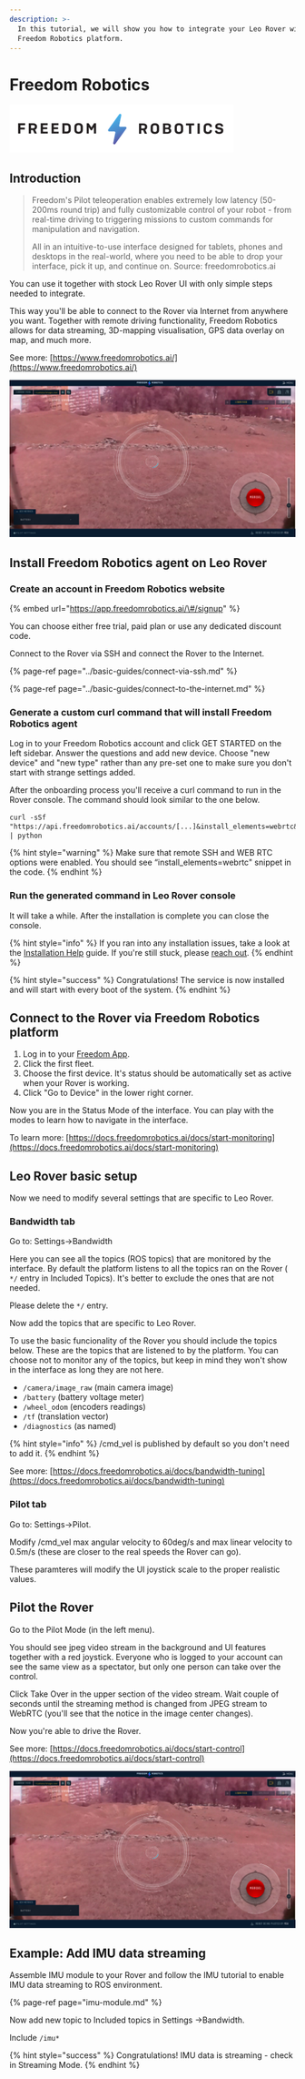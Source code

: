```yaml
---
description: >-
  In this tutorial, we will show you how to integrate your Leo Rover with
  Freedom Robotics platform.
---
```


# Freedom Robotics



![](../.gitbook/assets/zrzut-ekranu-z-2020-05-28-15-02-18.png)

## Introduction

> Freedom's Pilot teleoperation enables extremely low latency \(50-200ms round trip\) and fully customizable control of your robot - from real-time driving to triggering missions to custom commands for manipulation and navigation. 
>
> All in an intuitive-to-use interface designed for tablets, phones and desktops in the real-world, where you need to be able to drop your interface, pick it up, and continue on. Source: freedomrobotics.ai

You can use it together with stock Leo Rover UI with only simple steps needed to integrate. 

This way you'll be able to connect to the Rover via Internet from anywhere you want. Together with remote driving functionality, Freedom Robotics allows for data streaming, 3D-mapping visualisation, GPS data overlay on map, and much more.

See more: [https://www.freedomrobotics.ai/](https://www.freedomrobotics.ai/)

![](../.gitbook/assets/zrzut-ekranu-2020-08-5-o-14.19.19.png)

## Install Freedom Robotics agent on Leo Rover

### Create an account in Freedom Robotics website

{% embed url="https://app.freedomrobotics.ai/\#/signup" %}

You can choose either free trial, paid plan or use any dedicated discount code.

Connect to the Rover via SSH and connect the Rover to the Internet.

{% page-ref page="../basic-guides/connect-via-ssh.md" %}

{% page-ref page="../basic-guides/connect-to-the-internet.md" %}

### Generate a custom curl command that will install Freedom Robotics agent

Log in to your Freedom Robotics account and click GET STARTED on the left sidebar. Answer the questions and add new device. Choose "new device" and "new type" rather than any pre-set one to make sure you don't start with strange settings added.

After the onboarding process you'll receive a curl command to run in the Rover console. The command should look similar to the one below.

```
curl -sSf "https://api.freedomrobotics.ai/accounts/[...]&install_elements=webrtc&auto_install_deps=true&ppa_is_allowed=true" | python
```

{% hint style="warning" %}
Make sure that remote SSH and WEB RTC options were enabled. You should see “install\_elements=webrtc" snippet in the code.
{% endhint %}

### Run the generated command in Leo Rover console

It will take a while. After the installation is complete you can close the console.

{% hint style="info" %}
If you ran into any installation issues, take a look at the [Installation Help](https://docs.freedomrobotics.ai/docs/installation) guide. If you're still stuck, please [reach out](https://docs.freedomrobotics.ai/docs/contact-us).
{% endhint %}

{% hint style="success" %}
 Congratulations! The service is now installed and will start with every boot of the system.
{% endhint %}

## Connect to the Rover via Freedom Robotics platform

1. Log in to your [Freedom App](https://app.freedomrobotics.ai/).
2. Click the first fleet.
3. Choose the first device. It's status should be automatically set as active when your Rover is working.
4. Click "Go to Device" in the lower right corner.

Now you are in the Status Mode of the interface. You can play with the modes to learn how to navigate in the interface.

To learn more: [https://docs.freedomrobotics.ai/docs/start-monitoring](https://docs.freedomrobotics.ai/docs/start-monitoring)

## Leo Rover basic setup

Now we need to modify several settings that are specific to Leo Rover.

### Bandwidth tab

Go to: Settings-&gt;Bandwidth

Here you can see all the topics \(ROS topics\) that are monitored by the interface. By default the platform listens to all the topics ran on the Rover \( `*/` entry in Included Topics\). It's better to exclude the ones that are not needed.

Please delete the `*/` entry.

Now add the topics that are specific to Leo Rover.

To use the basic funcionality of the Rover you should include the topics below. These are the topics that are listened to by the platform. You can choose not to monitor any of the topics, but keep in mind they won't show in the interface as long they are not here. 

* `/camera/image_raw` \(main camera image\)
* `/battery` \(battery voltage meter\)
* `/wheel_odom` \(encoders readings\)
* `/tf` \(translation vector\)
* `/diagnostics` \(as named\)

{% hint style="info" %}
/cmd\_vel is published by default so you don't need to add it. 
{% endhint %}

See more: [https://docs.freedomrobotics.ai/docs/bandwidth-tuning](https://docs.freedomrobotics.ai/docs/bandwidth-tuning)

### Pilot tab

Go to: Settings-&gt;Pilot.

Modify /cmd\_vel max angular velocity to 60deg/s and max linear velocity to 0.5m/s \(these are closer to the real speeds the Rover can go\).

These paramteres will modify the UI joystick scale to the proper realistic values.

## Pilot the Rover

Go to the Pilot Mode \(in the left menu\).

You should see jpeg video stream in the background and UI features together with a red joystick. Everyone who is logged to your account can see the same view as a spectator, but only one person can take over the control.

Click Take Over in the upper section of the video stream. Wait couple of seconds until the streaming method is changed from JPEG stream to WebRTC \(you'll see that the notice in the image center changes\).

Now you're able to drive the Rover.

See more: [https://docs.freedomrobotics.ai/docs/start-control](https://docs.freedomrobotics.ai/docs/start-control)

![](../.gitbook/assets/zrzut-ekranu-2020-08-5-o-14.19.19.png)

## Example: Add IMU data streaming

Assemble IMU module to your Rover and follow the IMU tutorial to enable IMU data streaming to ROS environment.

{% page-ref page="imu-module.md" %}

Now add new topic to Included topics in Settings -&gt;Bandwidth. 

Include `/imu*`

{% hint style="success" %}
Congratulations! IMU data is streaming - check in Streaming Mode.
{% endhint %}


